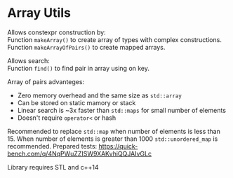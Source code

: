 # Array Utils

Allows constexpr construction by: \
Function `makeArray()` to create array of types with complex constructions. \
Function `makeArrayOfPairs()` to create mapped arrays.

Allows search: \
Function `find()` to find pair in array using on key.

Array of pairs advanteges:
- Zero memory overhead and the same size as `std::array`
- Can be stored on static mamory or stack
- Linear search is ~3x faster than `std::maps` for small number of elements
- Doesn't require `operator<` or hash

Recommended to replace `std::map` when number of elements is less than 15.
When number of elements is greater than 1000 `std::unordered_map` is recommended.
Prepared tests: https://quick-bench.com/q/4NqPWuZZISW9XAKvhiQQJAIvGLc

Library requires STL and c++14
